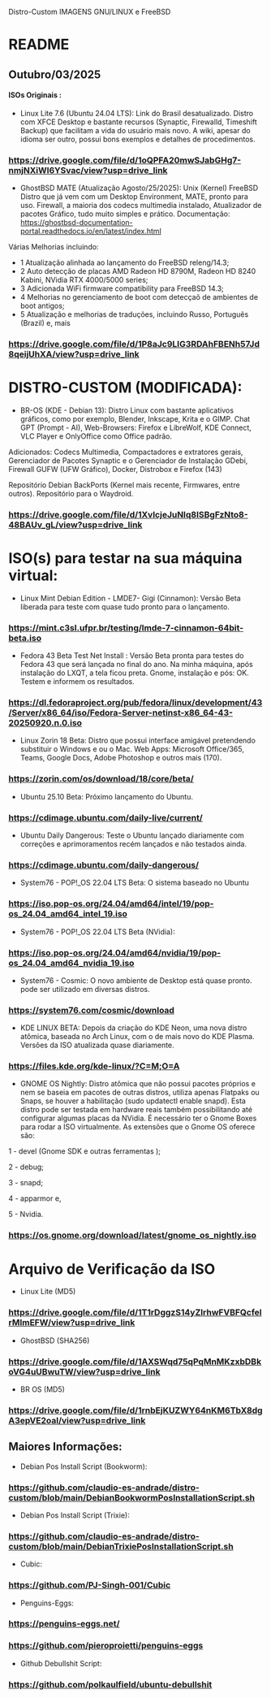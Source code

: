  Distro-Custom IMAGENS GNU/LINUX e FreeBSD

# README

## Outubro/03/2025

#### ISOs Originais : 

- Linux Lite 7.6 (Ubuntu 24.04 LTS): Link do Brasil desatualizado.
Distro com XFCE Desktop e bastante recursos (Synaptic, Firewalld, Timeshift Backup) que facilitam a vida do usuário mais novo. A wiki, apesar do idioma ser outro, possui bons exemplos e detalhes de procedimentos.

### https://drive.google.com/file/d/1oQPFA20mwSJabGHg7-nmjNXiWl6YSvac/view?usp=drive_link


- GhostBSD MATE (Atualização Agosto/25/2025): Unix (Kernel) FreeBSD Distro que já vem com um Desktop Environment, MATE, pronto para uso.
Firewall, a maioria dos codecs multimedia instalado, Atualizador de pacotes Gráfico, tudo muito simples e prático. Documentação: https://ghostbsd-documentation-portal.readthedocs.io/en/latest/index.html

 Várias Melhorias incluindo:
 - 1 Atualização alinhada ao lançamento do FreeBSD releng/14.3;
 - 2 Auto detecção de placas AMD Radeon HD 8790M, Radeon HD 8240 Kabini, NVidia RTX 4000/5000 series;
 - 3 Adicionada WiFi firmware compatibility para FreeBSD 14.3; 
 - 4 Melhorias no gerenciamento de boot com detecçaõ de ambientes de boot antigos;
 - 5 Atualização e melhorias de traduções, incluindo Russo, Português (Brazil) e,
 mais

### https://drive.google.com/file/d/1P8aJc9LIG3RDAhFBENh57Jd8qeijUhXA/view?usp=drive_link 

# DISTRO-CUSTOM (MODIFICADA):

- BR-OS (KDE - Debian 13): Distro Linux com bastante aplicativos gráficos, como por exemplo, Blender, Inkscape, Krita e o GIMP.
Chat GPT (Prompt - AI), Web-Browsers: Firefox e LibreWolf, KDE Connect, VLC Player e OnlyOffice como Office padrão.

Adicionados: Codecs Multimedia, Compactadores e extratores gerais, Gerenciador de Pacotes Synaptic e o Gerenciador de Instalação GDebi, Firewall GUFW (UFW Gráfico), Docker, Distrobox e Firefox (143)

Repositório Debian BackPorts (Kernel mais recente, Firmwares,  entre outros).
Repositório para o Waydroid.

### https://drive.google.com/file/d/1XvlcjeJuNIq8ISBgFzNto8-48BAUv_gL/view?usp=drive_link

# ISO(s) para testar na sua máquina virtual:

- Linux Mint Debian Edition - LMDE7- Gigi (Cinnamon): Versão Beta liberada para teste com quase tudo pronto para o lançamento.

### https://mint.c3sl.ufpr.br/testing/lmde-7-cinnamon-64bit-beta.iso

- Fedora 43 Beta Test Net Install : Versão Beta pronta para testes do Fedora 43 que será lançada no final do ano.
Na minha máquina, após instalação do LXQT, a tela ficou preta. Gnome, instalação e pós: OK. Testem e informem os resultados.

### https://dl.fedoraproject.org/pub/fedora/linux/development/43/Server/x86_64/iso/Fedora-Server-netinst-x86_64-43-20250920.n.0.iso

- Linux Zorin 18 Beta: Distro que possui interface amigável pretendendo substituir o Windows e ou o Mac.
Web Apps: Microsoft Office/365, Teams, Google Docs, Adobe Photoshop e outros mais (170).

### https://zorin.com/os/download/18/core/beta/

- Ubuntu 25.10 Beta: Próximo lançamento do Ubuntu.

### https://cdimage.ubuntu.com/daily-live/current/

- Ubuntu Daily Dangerous: Teste o Ubuntu lançado diariamente com correções e aprimoramentos recém lançados e não testados ainda.

### https://cdimage.ubuntu.com/daily-dangerous/

- System76 - POP!_OS 22.04 LTS Beta: O sistema baseado no Ubuntu

### https://iso.pop-os.org/24.04/amd64/intel/19/pop-os_24.04_amd64_intel_19.iso

- System76 - POP!_OS 22.04 LTS Beta (NVidia):

### https://iso.pop-os.org/24.04/amd64/nvidia/19/pop-os_24.04_amd64_nvidia_19.iso

- System76 - Cosmic: O novo ambiente de Desktop está quase pronto. pode ser utilizado em diversas distros.

### https://system76.com/cosmic/download

- KDE LINUX BETA: Depois da criação do KDE Neon, uma nova distro atômica, baseada no Arch Linux, com o de mais novo do KDE Plasma. Versões da ISO atualizada quase diariamente.

### https://files.kde.org/kde-linux/?C=M;O=A

- GNOME OS Nightly: Distro atômica que não possui pacotes próprios e nem se baseia em pacotes de outras distros, utiliza apenas Flatpaks ou Snaps, se houver a habilitação (sudo updatectl enable snapd). Esta distro pode ser testada em hardware reais também possibilitando até configurar algumas placas da NVidia. É necessário ter o Gnome Boxes para rodar a ISO virtualmente.
As extensões que o Gnome OS oferece são:

1 - devel (Gnome SDK e outras ferramentas );

2 - debug;

3 - snapd; 

4 - apparmor e,

5 - Nvidia.

### https://os.gnome.org/download/latest/gnome_os_nightly.iso

# Arquivo de Verificação da ISO

- Linux Lite (MD5)

### https://drive.google.com/file/d/1T1rDggzS14yZIrhwFVBFQcfelrMImEFW/view?usp=drive_link

- GhostBSD (SHA256)

### https://drive.google.com/file/d/1AXSWqd75qPqMnMKzxbDBkoVG4uUBwuTW/view?usp=drive_link

- BR OS (MD5)

### https://drive.google.com/file/d/1rnbEjKUZWY64nKM6TbX8dgA3epVE2oal/view?usp=drive_link


## Maiores Informações:

- Debian Pos Install Script (Bookworm):

### https://github.com/claudio-es-andrade/distro-custom/blob/main/DebianBookwormPosInstallationScript.sh

- Debian Pos Install Script (Trixie):

### https://github.com/claudio-es-andrade/distro-custom/blob/main/DebianTrixiePosInstallationScript.sh

- Cubic:

### https://github.com/PJ-Singh-001/Cubic

- Penguins-Eggs:

### https://penguins-eggs.net/
### https://github.com/pieroproietti/penguins-eggs

- Github Debullshit Script:

### https://github.com/polkaulfield/ubuntu-debullshit
